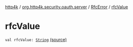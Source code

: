 [http4k](../../index.md) / [org.http4k.security.oauth.server](../index.md) / [RfcError](index.md) / [rfcValue](./rfc-value.md)

# rfcValue

`val rfcValue: `[`String`](https://kotlinlang.org/api/latest/jvm/stdlib/kotlin/-string/index.html) [(source)](https://github.com/http4k/http4k/blob/master/http4k-security-oauth/src/main/kotlin/org/http4k/security/oauth/server/OAuthError.kt#L18)